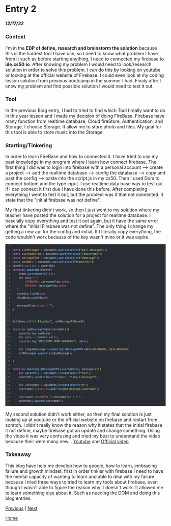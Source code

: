 # Entry 2
##### 12/17/22

### Context
I'm in the **EDP of define, research and brainstorm the solution** because this is the hardest tool I have use, so I need to know what problem I have from it such as before starting anything, I need to connected my firebase to **ide.cs50.io**. After knowing my problem I would need to look/research solution in order to solve this problem. I can do this by looking on youtube or looking at the official website of Firebase. I could even look at my coding lesson solution from previous bootcamp in the summer I had. Finaly after I know my problem and find possible solution I would need to test it out.


### Tool
In the previous Blog entry, I had to tried to find which Tool I really want to do in this year lesson and I made my decision of doing FireBase. Firebase have many function from realtime database, Cloud fireStore, Authentication, and Storage.  I choose Storage. It allow me to store photo and files. My goal for this tool is able to store music into the Storage.


### Starting/Tinkering
In order to learn FireBase and how to connected it. I have tried to use my past knowledge in my program where I learn how connect firebase. The first thing I did was to login into firebase with a personal account --> create a project --> add the realtime database --> config the database --> copy and past the config --> paste into the script.js in my cs50. Then I used Dom to connect bottom and the type input. I use realtime data base was to test out if I can connect it first due I have done this before. After completing everything I went to test it out, but the problem was it that not connected. it state that the "initial firebase was not define".

My first tinkering didn't work, so then I just went to my solution where my teacher have posted the solution for a project for realtime database. I bascially copy everything and test it out again, but it have the same error where the "initial Firebase was not define". The only thing I change my getting a new api for the config and initial, If I literally copy everything, the code wouldn't work because of the key wasn't mine or it was expire.


![](../pic/codesnippet.png)

My second solution didn't work either, so then my final solution is just looking up at youtube or the official website on firebase and restart from scratch. I didn't really know the reason why it states that the initial firebase it not define, maybe firebase got an update and change something. Using the video it was very confusing and tried my best to understand the video because their were many new... [Youtube](https://www.javatpoint.com/firebase-introduction#:~:text=Firebase%20(a%20NoSQLjSON%20database)%20is,%2C%20IOS%2C%20and%20Web%20apps.) and [Official video](https://firebase.google.com/docs/web/setup)

### Takeaway
This blog have help me develop how to google, how to learn, embracing failure and growth mindset. first in order tinkler with firebase I need to have the mental capacity of wanting to learn and able to deal with my failure because I tried three ways to tried to learn my tools about firebase, even though I wasn't able to figure the reason why it doesn't work. It allowed me to learn something else about it. Such as needing the DOM and doing this blog entries.



[Previous](entry01.md) | [Next](entry03.md)

[Home](../README.md)
